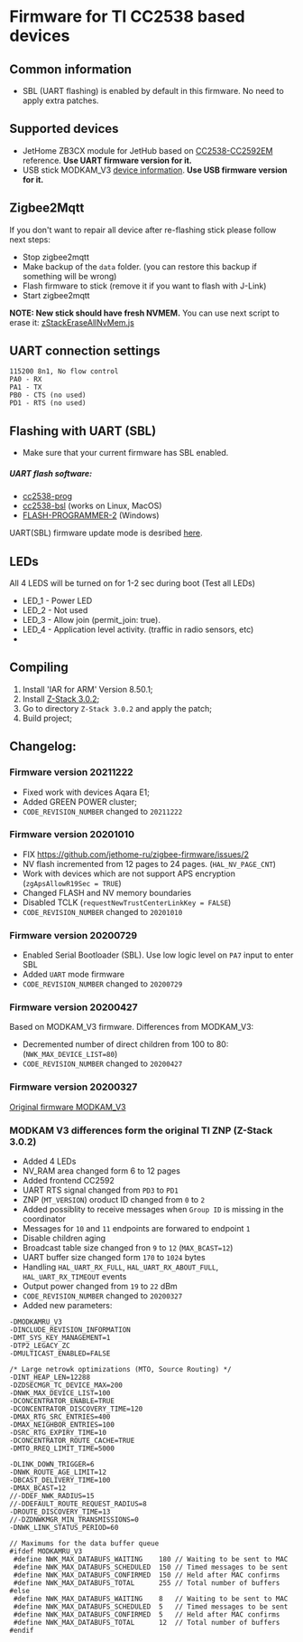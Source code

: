 # Firmware for TI CC2538 based devices

## Common information

* SBL (UART flashing) is enabled by default in this firmware. No need to apply extra patches.

## Supported devices

* JetHome ZB3CX module for JetHub based on  [CC2538-CC2592EM](https://www.ti.com/tool/CC2538-CC2592EM-RD) reference. **Use UART firmware version for it.**
* USB stick MODKAM_V3 [device information](https://modkam.ru/?p=1112). **Use USB firmware version for it.**

## Zigbee2Mqtt

If you don't want to repair all device after re-flashing stick please follow next steps:

* Stop zigbee2mqtt
* Make backup of the `data` folder. (you can restore this backup if something will be wrong)
* Flash firmware to stick (remove it if you want to flash with J-Link)
* Start zigbee2mqtt

**NOTE: New stick should have fresh NVMEM.** You can use next script to erase it: [zStackEraseAllNvMem.js](https://github.com/Koenkk/zigbee2mqtt/blob/master/scripts/zStackEraseAllNvMem.js)

## UART connection settings
```
115200 8n1, No flow control
PA0 - RX
PA1 - TX
PB0 - CTS (no used)
PD1 - RTS (no used)
```

## Flashing with UART (SBL)

* Make sure that your current firmware has SBL enabled.

##### UART flash software:

* [cc2538-prog](https://github.com/1248/cc2538-prog)
* [cc2538-bsl](https://github.com/JelmerT/cc2538-bsl) (works on Linux, MacOS)
* [FLASH-PROGRAMMER-2](https://www.ti.com/tool/download/FLASH-PROGRAMMER-2) (Windows)

UART(SBL) firmware update mode is desribed [here](https://mysku.ru/blog/aliexpress/79984.html).

## LEDs

All 4 LEDS will be turned on for 1-2 sec during boot (Test all LEDs)
* LED_1 - Power LED 
* LED_2 - Not used
* LED_3 - Allow join (permit_join: true). 
* LED_4 - Application level activity. (traffic in radio sensors, etc)
* 
## Compiling
1. Install 'IAR for ARM' Version 8.50.1;
2. Install [Z-Stack 3.0.2](https://www.ti.com/tool/Z-STACK); 
3. Go to directory `Z-Stack 3.0.2` and apply the patch;
4. Build project;

## Changelog:

### Firmware version 20211222

* Fixed work with devices Aqara E1;
* Added GREEN POWER cluster;
* `CODE_REVISION_NUMBER` changed to `20211222`

### Firmware version 20201010

* FIX https://github.com/jethome-ru/zigbee-firmware/issues/2
* NV flash incremented from 12 pages to  24 pages. (`HAL_NV_PAGE_CNT`)
* Work with devices which are not support APS encryption (`zgApsAllowR19Sec = TRUE`)
* Changed FLASH and NV memory boundaries
* Disabled TCLK (`requestNewTrustCenterLinkKey = FALSE`)
* `CODE_REVISION_NUMBER` changed to `20201010`


### Firmware version 20200729

* Enabled Serial Bootloader (SBL). Use low logic level on `PA7` input to enter SBL
* Added `UART` mode firmware
* `CODE_REVISION_NUMBER` changed to `20200729`

### Firmware version 20200427

Based on MODKAM_V3 firmware. 
Differences from MODKAM_V3:
* Decremented number of direct children from 100 to 80: (`NWK_MAX_DEVICE_LIST=80`)
* `CODE_REVISION_NUMBER` changed to `20200427`

### Firmware version 20200327

[Original firmware MODKAM_V3](https://github.com/reverieline/CC2538-CC2592-ZNP)

### MODKAM V3 differences form the original TI ZNP (Z-Stack 3.0.2)

* Added 4 LEDs
* NV_RAM area changed form 6 to 12 pages
* Added frontend CC2592
* UART RTS signal changed from `PD3` to `PD1`
* ZNP (`MT_VERSION`) oroduct ID changed from `0` to `2`
* Added possiblity to receive messages when `Group ID` is missing in the coordinator
* Messages for `10` and `11` endpoints are forwared to endpoint `1`
* Disable children aging
* Broadcast table size changed fron `9` to `12` (`MAX_BCAST=12`)
* UART buffer size changed form `170` to `1024` bytes
* Handling `HAL_UART_RX_FULL`, `HAL_UART_RX_ABOUT_FULL`, `HAL_UART_RX_TIMEOUT` events
* Output power changed from `19` to `22` dBm
* `CODE_REVISION_NUMBER` changed to `20200327`
* Added new parameters:
```
-DMODKAMRU_V3
-DINCLUDE_REVISION_INFORMATION
-DMT_SYS_KEY_MANAGEMENT=1
-DTP2_LEGACY_ZC
-DMULTICAST_ENABLED=FALSE

/* Large netrowk optimizations (MTO, Source Routing) */
-DINT_HEAP_LEN=12288
-DZDSECMGR_TC_DEVICE_MAX=200
-DNWK_MAX_DEVICE_LIST=100
-DCONCENTRATOR_ENABLE=TRUE
-DCONCENTRATOR_DISCOVERY_TIME=120
-DMAX_RTG_SRC_ENTRIES=400
-DMAX_NEIGHBOR_ENTRIES=100
-DSRC_RTG_EXPIRY_TIME=10
-DCONCENTRATOR_ROUTE_CACHE=TRUE
-DMTO_RREQ_LIMIT_TIME=5000

-DLINK_DOWN_TRIGGER=6
-DNWK_ROUTE_AGE_LIMIT=12
-DBCAST_DELIVERY_TIME=100
-DMAX_BCAST=12
//-DDEF_NWK_RADIUS=15
//-DDEFAULT_ROUTE_REQUEST_RADIUS=8
-DROUTE_DISCOVERY_TIME=13
//-DZDNWKMGR_MIN_TRANSMISSIONS=0
-DNWK_LINK_STATUS_PERIOD=60
```
```
// Maximums for the data buffer queue
#ifdef MODKAMRU_V3
 #define NWK_MAX_DATABUFS_WAITING    180 // Waiting to be sent to MAC
 #define NWK_MAX_DATABUFS_SCHEDULED  150 // Timed messages to be sent
 #define NWK_MAX_DATABUFS_CONFIRMED  150 // Held after MAC confirms
 #define NWK_MAX_DATABUFS_TOTAL      255 // Total number of buffers
#else
 #define NWK_MAX_DATABUFS_WAITING    8   // Waiting to be sent to MAC
 #define NWK_MAX_DATABUFS_SCHEDULED  5   // Timed messages to be sent
 #define NWK_MAX_DATABUFS_CONFIRMED  5   // Held after MAC confirms
 #define NWK_MAX_DATABUFS_TOTAL      12  // Total number of buffers
#endif
```
